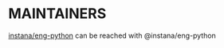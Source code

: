 # MAINTAINERS

[instana/eng-python](https://github.com/orgs/instana/teams/eng-python) can be reached with @instana/eng-python
